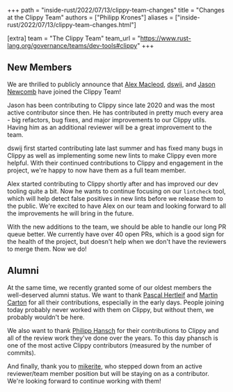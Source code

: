 +++
path = "inside-rust/2022/07/13/clippy-team-changes"
title = "Changes at the Clippy Team"
authors = ["Philipp Krones"]
aliases = ["inside-rust/2022/07/13/clippy-team-changes.html"]

[extra]
team = "The Clippy Team"
team_url = "https://www.rust-lang.org/governance/teams/dev-tools#clippy"
+++

## New Members

We are thrilled to publicly announce that [Alex
Macleod](https://github.com/Alexendoo), [dswij](https://github.com/dswij), and
[Jason Newcomb](https://github.com/Jarcho) have joined the Clippy Team!

Jason has been contributing to Clippy since late 2020 and was the most active
contributor since then. He has contributed in pretty much every area - big
refactors, bug fixes, and major improvements to our Clippy utils. Having him as
an additional reviewer will be a great improvement to the team.

dswij first started contributing late last summer and has fixed many bugs in
Clippy as well as implementing some new lints to make Clippy even more helpful.
With their continued contributions to Clippy and engagement in the project,
we're happy to now have them as a full team member.

Alex started contributing to Clippy shortly after and has improved our dev
tooling quite a bit. Now he wants to continue focusing on our `lintcheck` tool,
which will help detect false positives in new lints before we release them to
the public. We're excited to have Alex on our team and looking forward to all
the improvements he will bring in the future.

With the new additions to the team, we should be able to handle our long PR
queue better. We currently have over 40 open PRs, which is a good sign for the
health of the project, but doesn't help when we don't have the reviewers to
merge them. Now we do!

## Alumni

At the same time, we recently granted some of our oldest members the
well-deserved alumni status. We want to thank [Pascal
Hertleif](https://github.com/killercup) and [Martin
Carton](https://github.com/mcarton) for all their contributions, especially in
the early days. People joining today probably never worked with them on Clippy,
but without them, we probably wouldn't be here.

We also want to thank [Philipp Hansch](https://github.com/phansch) for their
contributions to Clippy and all of the review work they've done over the years.
To this day phansch is one of the most active Clippy contributors (measured by
the number of commits).

And finally, thank you to [mikerite](https://github.com/mikerite), who stepped
down from an active reviewer/team member position but will be staying on as a
contributor. We're looking forward to continue working with them!
